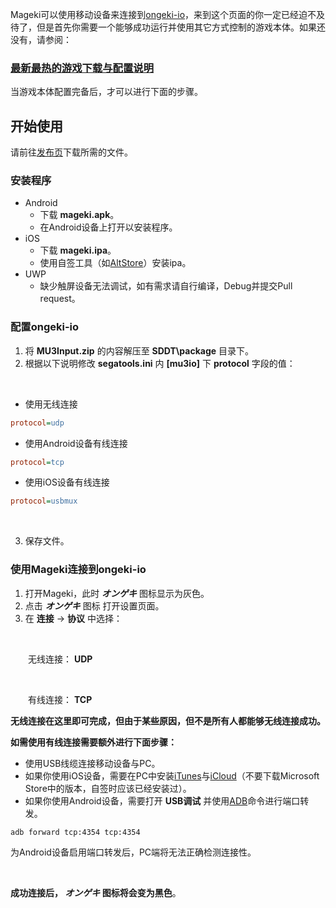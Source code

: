 Mageki可以使用移动设备来连接到[ongeki-io](https://github.com/Sanheiii/ongeki-io)，来到这个页面的你一定已经迫不及待了，但是首先你需要一个能够成功运行并使用其它方式控制的游戏本体。如果还没有，请参阅：
### [最新最热的游戏下载与配置说明](https://b23.tv/kTexjLG)
当游戏本体配置完备后，才可以进行下面的步骤。
## 开始使用
请前往[发布页](https://github.com/Sanheiii/Mageki/releases)下载所需的文件。
### 安装程序
- Android
  - 下载 __mageki.apk__。
  - 在Android设备上打开以安装程序。
- iOS
  - 下载 __mageki.ipa__。
  - 使用自签工具（如[AltStore](https://altstore.io/)）安装ipa。
- UWP
  - 缺少触屏设备无法调试，如有需求请自行编译，Debug并提交Pull request。
### 配置ongeki-io
1. 将 __MU3Input.zip__ 的内容解压至 __SDDT\package__ 目录下。
2. 根据以下说明修改 __segatools.ini__ 内 __[mu3io]__ 下 __protocol__ 字段的值：
</br>

- 使用无线连接
```ini
protocol=udp
```
- 使用Android设备有线连接
```ini
protocol=tcp
```
- 使用iOS设备有线连接
```ini
protocol=usbmux
```

</br>

3. 保存文件。
### 使用Mageki连接到ongeki-io
1. 打开Mageki，此时 __*オンゲキ*__ 图标显示为灰色。
2. 点击 __*オンゲキ*__ 图标 打开设置页面。
3. 在 __连接__ → __协议__ 中选择：

</br>

　　无线连接： __UDP__

</br>

　　有线连接： __TCP__

__无线连接在这里即可完成，但由于某些原因，但不是所有人都能够无线连接成功。__

__如需使用有线连接需要额外进行下面步骤：__

- 使用USB线缆连接移动设备与PC。
- 如果你使用iOS设备，需要在PC中安装[iTunes](https://support.apple.com/HT210384)与[iCloud](https://support.apple.com/HT204283)（不要下载Microsoft Store中的版本，自签时应该已经安装过）。
- 如果你使用Android设备，需要打开 __USB调试__ 并使用[ADB](https://developer.android.com/studio/releases/platform-tools)命令进行端口转发。
```
adb forward tcp:4354 tcp:4354
```

为Android设备启用端口转发后，PC端将无法正确检测连接性。

<br/>

__成功连接后， *オンゲキ* 图标将会变为黑色__。

<br/>
